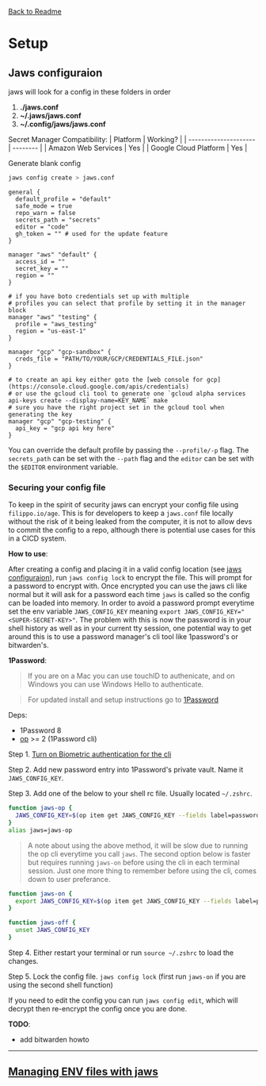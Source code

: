 [Back to Readme](../README.md)

# Setup

## Jaws configuraion

jaws will look for a config in these folders in order

1. **./jaws.conf**
2. **~/.jaws/jaws.conf**
3. **~/.config/jaws/jaws.conf**

Secret Manager Compatibility:
| Platform | Working? |
| --------------------- | -------- |
| Amazon Web Services | Yes |
| Google Cloud Platform | Yes |

Generate blank config

```sh
jaws config create > jaws.conf
```

```
general {
  default_profile = "default"
  safe_mode = true
  repo_warn = false
  secrets_path = "secrets"
  editor = "code"
  gh_token = "" # used for the update feature
}

manager "aws" "default" {
  access_id = ""
  secret_key = ""
  region = ""
}

# if you have boto credentials set up with multiple
# profiles you can select that profile by setting it in the manager block
manager "aws" "testing" { 
  profile = "aws_testing"
  region = "us-east-1"
}

manager "gcp" "gcp-sandbox" {
  creds_file = "PATH/TO/YOUR/GCP/CREDENTIALS_FILE.json"
}

# to create an api key either goto the [web console for gcp](https://console.cloud.google.com/apis/credentials)
# or use the gcloud cli tool to generate one `gcloud alpha services api-keys create --display-name=KEY_NAME` make
# sure you have the right project set in the gcloud tool when generating the key
manager "gcp" "gcp-testing" {
  api_key = "gcp api key here"
}
```

You can override the default profile by passing the `--profile/-p` flag. The `secrets_path` can be set with the `--path` flag and the `editor` can be set with the `$EDITOR` environment variable.

### Securing your config file

To keep in the spirit of security jaws can encrypt your config file using `filippo.io/age`. This is for developers to keep a `jaws.conf` file locally without the risk of it being leaked from the computer, it is not to allow devs to commit the config to a repo, although there is potential use cases for this in a CICD system.

**How to use**:

After creating a config and placing it in a valid config location (see [jaws configuraion](#jaws-configuraion)), run `jaws config lock` to encrypt the file. This will prompt for a password to encrypt with. Once encrypted you can use the jaws cli like normal but it will ask for a password each time `jaws` is called so the config can be loaded into memory. In order to avoid a password prompt everytime set the env variable `JAWS_CONFIG_KEY` meaning `export JAWS_CONFIG_KEY="<SUPER-SECRET-KEY>"`. The problem with this is now the password is in your shell history as well as in your current tty session, one potential way to get around this is to use a password manager's cli tool like 1password's or bitwarden's.

**1Password**:

> If you are on a Mac you can use touchID to authenicate, and on Windows you can use Windows Hello to authenticate.

> For updated install and setup instructions go to [1Password](https://developer.1password.com/docs/cli/get-started/#install)

Deps:

- 1Password 8
- [op](https://developer.1password.com/docs/cli/get-started/#install) >= 2 (1Password cli)

Step 1. [Turn on Biometric authentication for the cli](https://developer.1password.com/docs/cli/get-started/#turn-on-biometric-unlock)

Step 2. Add new password entry into 1Password's private vault. Name it `JAWS_CONFIG_KEY`.

Step 3. Add one of the below to your shell rc file. Usually located `~/.zshrc`.

```sh
function jaws-op {
  JAWS_CONFIG_KEY=$(op item get JAWS_CONFIG_KEY --fields label=password) jaws "$@"
}
alias jaws=jaws-op
```

> A note about using the above method, it will be slow due to running the op cli everytime you call `jaws`. The second option below is faster but requires running `jaws-on` before using the cli in each terminal session. Just one more thing to remember before using the cli, comes down to user preferance.

```sh
function jaws-on {
  export JAWS_CONFIG_KEY=$(op item get JAWS_CONFIG_KEY --fields label=password)
}

function jaws-off {
  unset JAWS_CONFIG_KEY
}
```

Step 4. Either restart your terminal or run `source ~/.zshrc` to load the changes.

Step 5. Lock the config file. `jaws config lock` (first run `jaws-on` if you are using the second shell function)

If you need to edit the config you can run `jaws config edit`, which will decrypt then re-encrypt the config once you are done.

**TODO**:

- add bitwarden howto

---

## [Managing ENV files with jaws](./manage-env.md)
